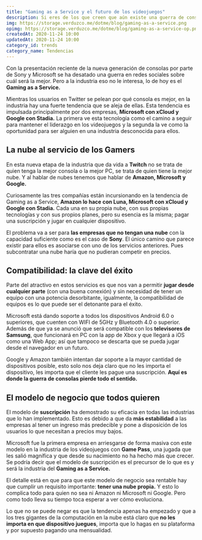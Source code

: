 ```yaml
---
title: "Gaming as a Service y el futuro de los videojuegos"
description: Si eres de los que creen que aún existe una guerra de consolas deberías reflexionar sobre el Gaming as a Service.
img: https://storage.verduzco.me/dotme/blog/gaming-as-a-service.png
opimg: https://storage.verduzco.me/dotme/blog/gaming-as-a-service-op.png
createdAt: 2020-11-24 10:00
updatedAt: 2020-11-24 10:00
category_id: trends
category_name: Tendencias
---
```


Con la presentación reciente de la nueva generación de consolas por parte de Sony y Microsoft se ha desatado una guerra en redes sociales sobre cuál será la mejor. Pero a la industria eso no le interesa, lo de hoy es el **Gaming as a Service.** 

Mientras los usuarios en Twitter se pelean por qué consola es mejor, en la industria hay una fuerte tendencia que se aleja de ellas. Esta tendencia es impulsada principalmente por dos empresas, **Microsoft con xCloud y Google con Stadia.** La primera ve esta tecnología como el camino a seguir para mantener el liderazgo en los videojuegos y la segunda la ve como la oportunidad para ser alguien en una industria desconocida para ellos. 

## La nube al servicio de los Gamers 

En esta nueva etapa de la industria que da vida a **Twitch** no se trata de quien tenga la mejor consola o la mejor PC, se trata de quien tiene la mejor nube. Y al hablar de nubes tenemos que hablar de **Amazon, Microsoft y Google.** 

Curiosamente las tres compañías están incursionando en la tendencia de Gaming as a Service, **Amazon lo hace con Luna, Microsoft con xCloud y Google con Stadia.** Cada una en su propia nube, con sus propias tecnologías y con sus propios planes, pero su esencia es la misma; pagar una suscripción y jugar en cualquier dispositivo. 

El problema va a ser para **las empresas que no tengan una nube** con la capacidad suficiente como es el caso de **Sony**. El único camino que parece existir para ellos es asociarse con uno de los servicios anteriores. Pues subcontratar una nube haría que no pudieran competir en precios. 

## Compatibilidad: la clave del éxito 

Parte del atractivo en estos servicios es que nos van a permitir **jugar desde cualquier parte** (con una buena conexión) y sin necesidad de tener un equipo con una potencia desorbitante, igualmente, la compatibilidad de equipos es lo que puede ser el detonante para el éxito. 

Microsoft está dando soporte a todos los dispositivos Android 6.0 o superiores, que cuenten con WIFI de 5GHz y Bluetooth 4.0 o superior. Además de que ya se anunció que será compatible con los **televisores de Samsung**, que funcionará en PC con la app de Xbox y que llegará a iOS como una Web App; así que tampoco se descarta que se pueda jugar desde el navegador en un futuro. 

Google y Amazon también intentan dar soporte a la mayor cantidad de dispositivos posible, esto solo nos deja claro que no les importa el dispositivo, les importa que el cliente les pague una suscripción. **Aquí es donde la guerra de consolas pierde todo el sentido.** 

## El modelo de negocio que todos quieren 

El modelo de **suscripción** ha demostrado su eficacia en todas las industrias que lo han implementado. Esto es debido a que da **más estabilidad** a las empresas al tener un ingreso más predecible y pone a disposición de los usuarios lo que necesitan a precios muy bajos. 

Microsoft fue la primera empresa en arriesgarse de forma masiva con este modelo en la industria de los videojuegos con **Game Pass**, una jugada que les salió magnífica y que desde su nacimiento no ha hecho más que crecer. Se podría decir que el modelo de suscripción es el precursor de lo que es y será la industria del **Gaming as a Service.** 

El detalle está en que para que este modelo de negocio sea rentable hay que cumplir un requisito importante: **tener una nube propia.** Y esto lo complica todo para quien no sea ni Amazon ni Microsoft ni Google. Pero como todo lleva su tiempo toca esperar a ver cómo evoluciona. 

Lo que no se puede negar es que la tendencia apenas ha empezado y que a los tres gigantes de la computación en la nube está claro que **no les importa en que dispositivo juegues**, importa que lo hagas en su plataforma y por supuesto pagando una mensualidad.